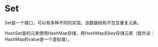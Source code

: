 # Set

Set是一个接口，可以有多种不同的实现。该数据结构不包含重复元素。

HashSet是的元素使用HashMap存储，用HashMap的key存储元素（题外话：HashMap的value是一个虚拟值）。